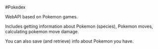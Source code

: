 ﻿#Pokedex

WebAPI based on Pokemon games.

Includes getting information about Pokemon (species), Pokemon moves, calculating pokemon move damage.

You can also save (and retrieve) info about Pokemon you have.